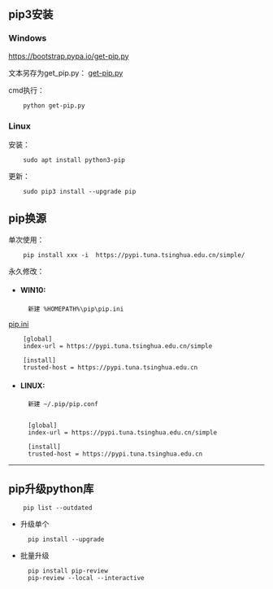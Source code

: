 ## pip3安装

### Windows

https://bootstrap.pypa.io/get-pip.py

文本另存为get_pip.py： [get-pip.py](get-pip.py) 

cmd执行：

		python get-pip.py

### Linux
安装：

		sudo apt install python3-pip 

更新：

		sudo pip3 install --upgrade pip

## pip换源

单次使用：

		pip install xxx -i  https://pypi.tuna.tsinghua.edu.cn/simple/

永久修改：

- ####  WIN10:


		新建 %HOMEPATH%\pip\pip.ini

 [pip.ini](pip.ini) 

		[global]
		index-url = https://pypi.tuna.tsinghua.edu.cn/simple
		
		[install]
		trusted-host = https://pypi.tuna.tsinghua.edu.cn
- #### LINUX:


		新建 ~/.pip/pip.conf 


		[global]
		index-url = https://pypi.tuna.tsinghua.edu.cn/simple
	
		[install]
		trusted-host = https://pypi.tuna.tsinghua.edu.cn

---

## pip升级python库

		pip list --outdated

- 升级单个		

		pip install --upgrade
	
- 批量升级

		pip install pip-review
		pip-review --local --interactive
